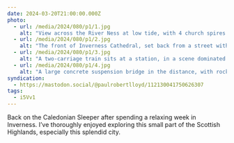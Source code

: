 ```yaml
---
date: 2024-03-20T21:00:00.000Z
photo:
  - url: /media/2024/080/p1/1.jpg
    alt: "View across the River Ness at low tide, with 4 church spires reflected in the water."
  - url: /media/2024/080/p1/2.jpg
    alt: "The front of Inverness Cathedral, set back from a street with a Victorian terraced house in the foreground."
  - url: /media/2024/080/p1/3.jpg
    alt: "A two-carriage train sits at a station, in a scene dominated by the rugged hillside in the background."
  - url: /media/2024/080/p1/4.jpg
    alt: "A large concrete suspension bridge in the distance, with rocky shoreline in the foreground."
syndication:
  - https://mastodon.social/@paulrobertlloyd/112130041750626307
tags:
  - i5Vv1
---
```


Back on the Caledonian Sleeper after spending a relaxing week in Inverness. I’ve thoroughly enjoyed exploring this small part of the Scottish Highlands, especially this splendid city.
